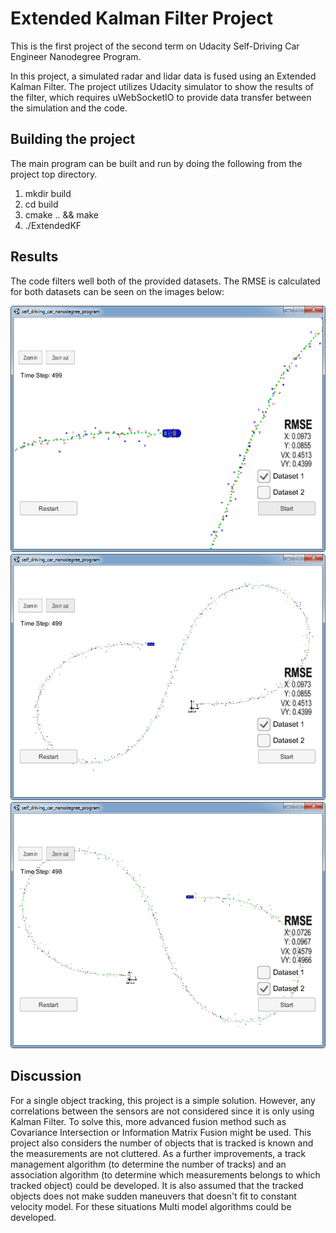 # Extended Kalman Filter Project
This is the first project of the second term on Udacity Self-Driving Car Engineer Nanodegree Program.

In this project, a simulated radar and lidar data is fused using an Extended Kalman Filter. The project utilizes Udacity simulator to show the results of the filter, which requires uWebSocketIO to provide data transfer between the simulation and the code.

[//]: # (Image References)

[image1]: ./Docs/close_data1.png "Dataset 1 results"
[image2]: ./Docs/data1_all.png "Complete path of Dataset 1"
[image3]: ./Docs/data2_all.png "Complete path of Dataset 2"

## Building the project
The main program can be built and run by doing the following from the project top directory.

1. mkdir build
2. cd build
3. cmake .. && make
4. ./ExtendedKF

## Results
The code filters well both of the provided datasets. The RMSE is calculated for both datasets can be seen on the images below:

![alt text][image1]
![alt text][image2]
![alt text][image3]

## Discussion
For a single object tracking, this project is a simple solution. However, any correlations between the sensors are not considered since it is only using Kalman Filter. To solve this, more advanced fusion method such as Covariance Intersection or Information Matrix Fusion might be used. This project also considers the number of objects that is tracked is known and the measurements are not cluttered. As a further improvements, a track management algorithm (to determine the number of tracks) and an association algorithm (to determine which measurements belongs to which tracked object) could be developed. It is also assumed that the tracked objects does not make sudden maneuvers that doesn't fit to constant velocity model. For these situations Multi model algorithms could be developed. 